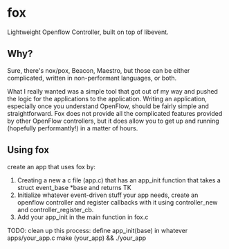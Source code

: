 fox
===

Lightweight Openflow Controller, built on top of libevent.

Why?
---

Sure, there's nox/pox, Beacon, Maestro, but those can be either complicated,
written in non-performant languages, or both. 

What I really wanted was a simple tool that got out of my way and pushed
the logic for the applications to the application. Writing an application,
especially once you understand OpenFlow, should be fairly simple and
straightforward. Fox does not provide all the complicated features provided
by other OpenFlow controllers, but it does allow you to get up and running
(hopefully performantly!) in a matter of hours.


Using fox
---------

create an app that uses fox by:
1. Creating a new a c file (app.c) that has an app\_init function that 
    takes a struct event_base *base and returns TK
2. Initialize whatever event-driven stuff your app needs, create an openflow
    controller and register callbacks with it using controller_new and 
    controller_register_cb.
3. Add your app\_init in the main function in fox.c

TODO: clean up this process:
    define app_init(base) in whatever apps/your_app.c
    make (your_app) && ./your_app

